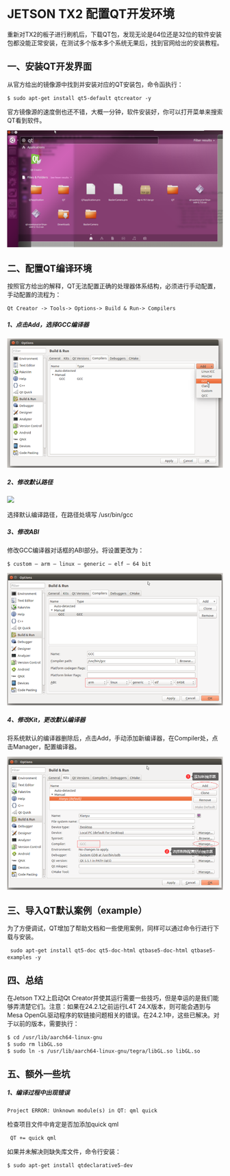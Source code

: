 # JETSON TX2 配置QT开发环境

​        重新对TX2的板子进行刷机后，下载QT包，发现无论是64位还是32位的软件安装包都没能正常安装，在测试多个版本多个系统无果后，找到官网给出的安装教程。

## 一、安装QT开发界面

从官方给出的镜像源中找到并安装对应的QT安装包，命令函执行：

```
$ sudo apt-get install qt5-default qtcreator -y 
```

官方镜像源的速度倒也还不错，大概一分钟，软件安装好，你可以打开菜单来搜索QT看到软件。

![](..\img\1.png)

## 二、配置QT编译环境

按照官方给出的解释，QT无法配置正确的处理器体系结构，必须进行手动配置，手动配置的流程为：

```
Qt Creator -> Tools-> Options-> Build & Run-> Compilers 
```

##### 1、点击Add，选择GCC编译器

![](..\img\\2.png)

##### 2、修改默认路径

![](D:..\img\3.png)

选择默认编译路径，在路径处填写 /usr/bin/gcc

##### 3、修改ABI

修改GCC编译器对话框的ABI部分。将设置更改为：

```
$ custom – arm – linux – generic – elf – 64 bit 
```

![](..\img\4.png)

##### 4、修改Kit，更改默认编译器

将系统默认的编译器删除后，点击Add，手动添加新编译器，在Compiler处，点击Manager，配置编译器。

![](..\img\5.png)

## 三、导入QT默认案例（example）

为了方便调试，QT增加了帮助文档和一些使用案例，同样可以通过命令行进行下载与安装。

```
 sudo apt-get install qt5-doc qt5-doc-html qtbase5-doc-html qtbase5-examples -y 
```

## 四、总结

在Jetson TX2上启动Qt Creator并使其运行需要一些技巧，但是幸运的是我们能够弄清楚它们。注意：如果在24.2.1之前运行L4T 24.X版本，则可能会遇到与Mesa OpenGL驱动程序的软链接问题相关的错误。在24.2.1中，这些已解决。对于以前的版本，需要执行：

```
$ cd /usr/lib/aarch64-linux-gnu
$ sudo rm libGL.so
$ sudo ln -s /usr/lib/aarch64-linux-gnu/tegra/libGL.so libGL.so 
```

## 五、额外一些坑

##### 1、编译过程中出现错误

```
Project ERROR: Unknown module(s) in QT: qml quick
```

检查项目文件中肯定是否加添加quick qml

```
 QT += quick qml 
```

如果并未解决则缺失库文件，命令行安装：

```
$ sudo apt-get install qtdeclarative5-dev 
```

